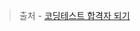 <blockquote>
<p>출처 - <a href="https://www.inflearn.com/course/cpp-%EC%BD%94%EB%94%A9%ED%85%8C%EC%8A%A4%ED%8A%B8-%ED%95%A9%EA%B2%A9">코딩테스트 합격자 되기</a></p>
</blockquote>
